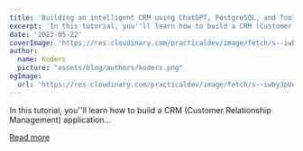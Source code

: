 ```yaml
---
title: 'Building an intelligent CRM using ChatGPT, PostgreSQL, and ToolJet'
excerpt: 'In this tutorial, you''ll learn how to build a CRM (Customer Relationship Management) application...'
date: '2023-05-22'
coverImage: 'https://res.cloudinary.com/practicaldev/image/fetch/s--iwby3pU4--/c_imagga_scale,f_auto,fl_progressive,h_420,q_auto,w_1000/https://dev-to-uploads.s3.amazonaws.com/uploads/articles/g209utu1m577rhkvr9p5.jpg'
author:
  name: Koders
  picture: "assets/blog/authors/koders.png"
ogImage:
  url: 'https://res.cloudinary.com/practicaldev/image/fetch/s--iwby3pU4--/c_imagga_scale,f_auto,fl_progressive,h_420,q_auto,w_1000/https://dev-to-uploads.s3.amazonaws.com/uploads/articles/g209utu1m577rhkvr9p5.jpg'
---
```


In this tutorial, you''ll learn how to build a CRM (Customer Relationship Management) application...

[Read more](https://dev.to/tooljet/building-an-intelligent-crm-using-chatgpt-postgresql-and-tooljet-4jod)
